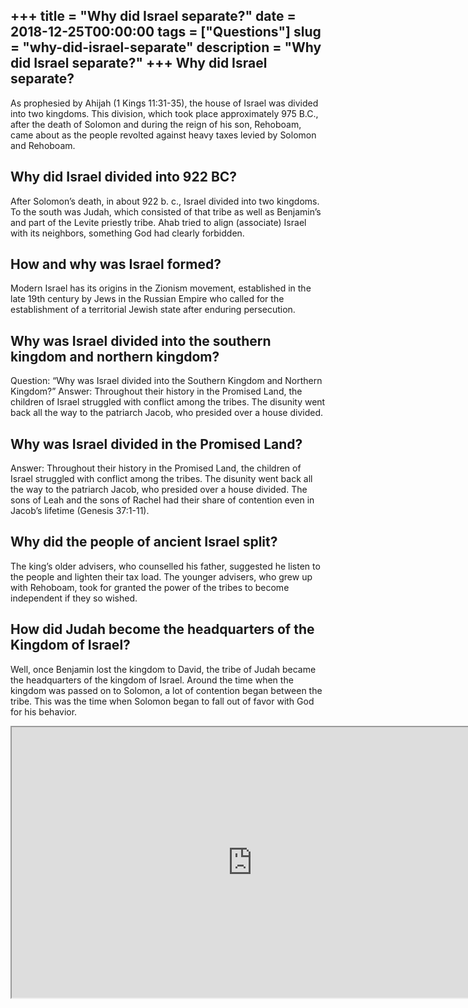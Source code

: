 +++
title = "Why did Israel separate?"
date = 2018-12-25T00:00:00
tags = ["Questions"]
slug = "why-did-israel-separate"
description = "Why did Israel separate?"
+++
Why did Israel separate?
------------------------

As prophesied by Ahijah (1 Kings 11:31-35), the house of Israel was divided into two kingdoms. This division, which took place approximately 975 B.C., after the death of Solomon and during the reign of his son, Rehoboam, came about as the people revolted against heavy taxes levied by Solomon and Rehoboam.

Why did Israel divided into 922 BC?
-----------------------------------

After Solomon’s death, in about 922 b. c., Israel divided into two kingdoms. To the south was Judah, which consisted of that tribe as well as Benjamin’s and part of the Levite priestly tribe. Ahab tried to align (associate) Israel with its neighbors, something God had clearly forbidden.

How and why was Israel formed?
------------------------------

Modern Israel has its origins in the Zionism movement, established in the late 19th century by Jews in the Russian Empire who called for the establishment of a territorial Jewish state after enduring persecution.

Why was Israel divided into the southern kingdom and northern kingdom?
----------------------------------------------------------------------

Question: “Why was Israel divided into the Southern Kingdom and Northern Kingdom?” Answer: Throughout their history in the Promised Land, the children of Israel struggled with conflict among the tribes. The disunity went back all the way to the patriarch Jacob, who presided over a house divided.

Why was Israel divided in the Promised Land?
--------------------------------------------

Answer: Throughout their history in the Promised Land, the children of Israel struggled with conflict among the tribes. The disunity went back all the way to the patriarch Jacob, who presided over a house divided. The sons of Leah and the sons of Rachel had their share of contention even in Jacob’s lifetime (Genesis 37:1-11).

Why did the people of ancient Israel split?
-------------------------------------------

The king’s older advisers, who counselled his father, suggested he listen to the people and lighten their tax load. The younger advisers, who grew up with Rehoboam, took for granted the power of the tribes to become independent if they so wished.

How did Judah become the headquarters of the Kingdom of Israel?
---------------------------------------------------------------

Well, once Benjamin lost the kingdom to David, the tribe of Judah became the headquarters of the kingdom of Israel. Around the time when the kingdom was passed on to Solomon, a lot of contention began between the tribe. This was the time when Solomon began to fall out of favor with God for his behavior.

<iframe allow="accelerometer; autoplay; clipboard-write; encrypted-media; gyroscope; picture-in-picture" allowfullscreen="" class="__youtube_prefs__  epyt-is-override  no-lazyload" data-no-lazy="1" data-origheight="433" data-origwidth="770" data-skipgform_ajax_framebjll="" height="433" id="_ytid_65069" loading="lazy" src="https://www.youtube.com/embed/SKyHim19xTQ?enablejsapi=1&autoplay=0&cc_load_policy=0&cc_lang_pref=&iv_load_policy=1&loop=0&modestbranding=0&rel=1&fs=1&playsinline=0&autohide=2&theme=dark&color=red&controls=1&" title="YouTube player" width="770"></iframe>